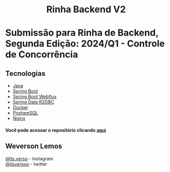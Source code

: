 <h1 align="center">
   Rinha Backend V2
</h1>

# Submissão para Rinha de Backend, Segunda Edição: 2024/Q1 - Controle de Concorrência

## Tecnologias

- [Java](https://docs.oracle.com/en/java/)
- [Spring Boot](https://spring.io/projects/spring-boot)
- [Spring Boot Webflux](https://docs.spring.io/spring-framework/reference/web/webflux.html)
- [Spring Data R2DBC](https://spring.io/projects/spring-data-r2dbc)
- [Docker](https://docs.docker.com/get-started/)
- [PostgreSQL](https://www.postgresql.org/docs/13/index.html)
- [Nginx](https://nginx.org/en/docs/)

#### Você pode acessar o repositório clicando [aqui](https://github.com/WeversonL/rinha-v2)

## Weverson Lemos

[@its.verso](https://www.instagram.com/its.verso/) - instagram </br>
[@itsversoo](https://x.com/itsversoo) - twitter